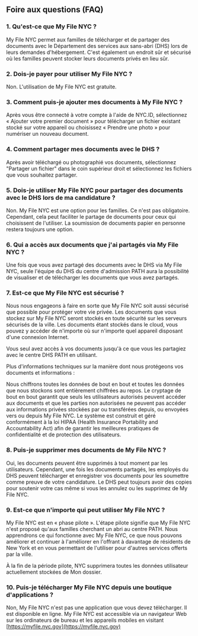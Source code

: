 ## Foire aux questions (FAQ)

### 1. Qu'est-ce que My File NYC ?

My File NYC permet aux familles de télécharger et de partager des documents avec le Département des services aux sans-abri (DHS) lors de leurs demandes d'hébergement. C'est également un endroit sûr et sécurisé où les familles peuvent stocker leurs documents privés en lieu sûr.

### 2. Dois-je payer pour utiliser My File NYC ?

Non. L'utilisation de My File NYC est gratuite.

### 3. Comment puis-je ajouter mes documents à My File NYC ?

Après vous être connecté à votre compte à l'aide de NYC.ID, sélectionnez « Ajouter votre premier document » pour télécharger un fichier existant stocké sur votre appareil ou choisissez « Prendre une photo » pour numériser un nouveau document.

### 4. Comment partager mes documents avec le DHS ?

Après avoir téléchargé ou photographié vos documents, sélectionnez "Partager un fichier" dans le coin supérieur droit et sélectionnez les fichiers que vous souhaitez partager.

### 5. Dois-je utiliser My File NYC pour partager des documents avec le DHS lors de ma candidature ?

Non. My File NYC est une option pour les familles. Ce n'est pas obligatoire. Cependant, cela peut faciliter le partage de documents pour ceux qui choisissent de l'utiliser. La soumission de documents papier en personne restera toujours une option.

### 6. Qui a accès aux documents que j'ai partagés via My File NYC ?

Une fois que vous avez partagé des documents avec le DHS via My File NYC, seule l'équipe du DHS du centre d'admission PATH aura la possibilité de visualiser et de télécharger les documents que vous avez partagés.

### 7. Est-ce que My File NYC est sécurisé ?

Nous nous engageons à faire en sorte que My File NYC soit aussi sécurisé que possible pour protéger votre vie privée. Les documents que vous stockez sur My File NYC seront stockés en toute sécurité sur les serveurs sécurisés de la ville. Les documents étant stockés dans le cloud, vous pouvez y accéder de n'importe où sur n'importe quel appareil disposant d'une connexion Internet.

Vous seul avez accès à vos documents jusqu'à ce que vous les partagiez avec le centre DHS PATH en utilisant.

Plus d'informations techniques sur la manière dont nous protégeons vos documents et informations :

Nous chiffrons toutes les données de bout en bout et toutes les données que nous stockons sont entièrement chiffrées au repos. Le cryptage de bout en bout garantit que seuls les utilisateurs autorisés peuvent accéder aux documents et que les parties non autorisées ne peuvent pas accéder aux informations privées stockées par ou transférées depuis, ou envoyées vers ou depuis My File NYC. Le système est construit et géré conformément à la loi HIPAA (Health Insurance Portability and Accountability Act) afin de garantir les meilleures pratiques de confidentialité et de protection des utilisateurs.

### 8. Puis-je supprimer mes documents de My File NYC ?

Oui, les documents peuvent être supprimés à tout moment par les utilisateurs. Cependant, une fois les documents partagés, les employés du DHS peuvent télécharger et enregistrer vos documents pour les soumettre comme preuve de votre candidature. Le DHS peut toujours avoir des copies pour soutenir votre cas même si vous les annulez ou les supprimez de My File NYC.

### 9. Est-ce que n'importe qui peut utiliser My File NYC ?

My File NYC est en « phase pilote ». L'étape pilote signifie que My File NYC n'est proposé qu'aux familles cherchant un abri au centre PATH. Nous apprendrons ce qui fonctionne avec My File NYC, ce que nous pouvons améliorer et continuer à l'améliorer en l'offrant à davantage de résidents de New York et en vous permettant de l'utiliser pour d'autres services offerts par la ville.

À la fin de la période pilote, NYC supprimera toutes les données utilisateur actuellement stockées de Mon dossier.

### 10. Puis-je télécharger My File NYC depuis une boutique d'applications ?

Non, My File NYC n'est pas une application que vous devez télécharger. Il est disponible en ligne. My File NYC est accessible via un navigateur Web sur les ordinateurs de bureau et les appareils mobiles en visitant [https://myfile.nyc.gov](https://myfile.nyc.gov)